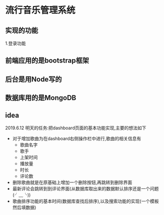 # 流行音乐管理系统

## 实现的功能

1.登录功能

## 前端应用的是bootstrap框架

## 后台是用Node写的

## 数据库用的是MongoDB

## idea

2019.6.12
明天的任务:把dashboard页面的基本功能实现,主要的想法如下

- 对于增加歌曲为在dashboard右侧操作栏中进行,歌曲的相关信息有
  - 歌曲名字
  - 歌手
  - 上架时间
  - 播放量
  - 时长
  - 评论数
- 删除歌曲就是在原基础上增加一个删除按钮,再跳转到删除界面
- 最新评论会跳转到到评论界面(从数据库取出来的数据默认排序还是一个问题(╯﹏╰))
- 歌曲排序功能的基本时间(数据库查找后排序),以及搜索功能的实现(一个模板然后填数据)
